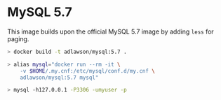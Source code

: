 # MySQL 5.7

This image builds upon the official MySQL 5.7 image by adding `less` for paging.

```bash
> docker build -t adlawson/mysql:5.7 .
```

```bash
> alias mysql="docker run --rm -it \
    -v $HOME/.my.cnf:/etc/mysql/conf.d/my.cnf \
    adlawson/mysql:5.7 mysql"

> mysql -h127.0.0.1 -P3306 -umyuser -p
```
